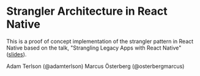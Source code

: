 # Strangler Architecture in React Native

This is a proof of concept implementation of the strangler pattern in React Native based on the talk, "Strangling Legacy Apps with React Native" ([slides](https://slides.com/adamterlson/strangler)).

Adam Terlson (@adamterlson)
Marcus Österberg (@osterbergmarcus)
